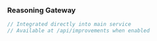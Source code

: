 ### Reasoning Gateway

```javascript
// Integrated directly into main service
// Available at /api/improvements when enabled
```
